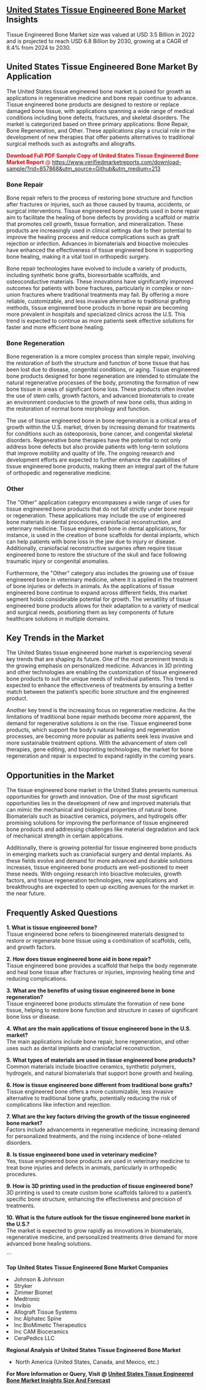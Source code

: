 <h2><a href="https://www.verifiedmarketreports.com/download-sample/?rid=857868&amp;utm_source=Github&amp;utm_medium=213" target="_blank">United States Tissue Engineered Bone Market</a> Insights</h2><p>Tissue Engineered Bone Market size was valued at USD 3.5 Billion in 2022 and is projected to reach USD 6.8 Billion by 2030, growing at a CAGR of 8.4% from 2024 to 2030.</p><p><h2>United States Tissue Engineered Bone Market By Application</h2><p>The United States tissue engineered bone market is poised for growth as applications in regenerative medicine and bone repair continue to advance. Tissue engineered bone products are designed to restore or replace damaged bone tissue, with applications spanning a wide range of medical conditions including bone defects, fractures, and skeletal disorders. The market is categorized based on three primary applications: Bone Repair, Bone Regeneration, and Other. These applications play a crucial role in the development of new therapies that offer patients alternatives to traditional surgical methods such as autografts and allografts.</p><p><p><span class=""><span style="color: #ff0000;"><strong>Download Full PDF Sample Copy of United States Tissue Engineered Bone Market Report</strong> @ </span><a href="https://www.verifiedmarketreports.com/download-sample/?rid=857868&amp;utm_source=Github&amp;utm_medium=213" target="_blank">https://www.verifiedmarketreports.com/download-sample/?rid=857868&amp;utm_source=Github&amp;utm_medium=213</a></span></p></p><h3>Bone Repair</h3><p>Bone repair refers to the process of restoring bone structure and function after fractures or injuries, such as those caused by trauma, accidents, or surgical interventions. Tissue engineered bone products used in bone repair aim to facilitate the healing of bone defects by providing a scaffold or matrix that promotes cell growth, tissue formation, and mineralization. These products are increasingly used in clinical settings due to their potential to improve the healing process and reduce complications such as graft rejection or infection. Advances in biomaterials and bioactive molecules have enhanced the effectiveness of tissue engineered bone in supporting bone healing, making it a vital tool in orthopedic surgery.</p><p>Bone repair technologies have evolved to include a variety of products, including synthetic bone grafts, bioresorbable scaffolds, and osteoconductive materials. These innovations have significantly improved outcomes for patients with bone fractures, particularly in complex or non-union fractures where traditional treatments may fail. By offering a more reliable, customizable, and less invasive alternative to traditional grafting methods, tissue engineered bone products in bone repair are becoming more prevalent in hospitals and specialized clinics across the U.S. This trend is expected to continue as more patients seek effective solutions for faster and more efficient bone healing.</p><h3>Bone Regeneration</h3><p>Bone regeneration is a more complex process than simple repair, involving the restoration of both the structure and function of bone tissue that has been lost due to disease, congenital conditions, or aging. Tissue engineered bone products designed for bone regeneration are intended to stimulate the natural regenerative processes of the body, promoting the formation of new bone tissue in areas of significant bone loss. These products often involve the use of stem cells, growth factors, and advanced biomaterials to create an environment conducive to the growth of new bone cells, thus aiding in the restoration of normal bone morphology and function.</p><p>The use of tissue engineered bone in bone regeneration is a critical area of growth within the U.S. market, driven by increasing demand for treatments for conditions such as osteoporosis, bone cancer, and congenital skeletal disorders. Regenerative bone therapies have the potential to not only address bone defects but also provide patients with long-term solutions that improve mobility and quality of life. The ongoing research and development efforts are expected to further enhance the capabilities of tissue engineered bone products, making them an integral part of the future of orthopedic and regenerative medicine.</p><h3>Other</h3><p>The "Other" application category encompasses a wide range of uses for tissue engineered bone products that do not fall strictly under bone repair or regeneration. These applications may include the use of engineered bone materials in dental procedures, craniofacial reconstruction, and veterinary medicine. Tissue engineered bone in dental applications, for instance, is used in the creation of bone scaffolds for dental implants, which can help patients with bone loss in the jaw due to injury or disease. Additionally, craniofacial reconstructive surgeries often require tissue engineered bone to restore the structure of the skull and face following traumatic injury or congenital anomalies.</p><p>Furthermore, the "Other" category also includes the growing use of tissue engineered bone in veterinary medicine, where it is applied in the treatment of bone injuries or defects in animals. As the applications of tissue engineered bone continue to expand across different fields, this market segment holds considerable potential for growth. The versatility of tissue engineered bone products allows for their adaptation to a variety of medical and surgical needs, positioning them as key components of future healthcare solutions in multiple domains.</p><h2>Key Trends in the Market</h2><p>The United States tissue engineered bone market is experiencing several key trends that are shaping its future. One of the most prominent trends is the growing emphasis on personalized medicine. Advances in 3D printing and other technologies are enabling the customization of tissue engineered bone products to suit the unique needs of individual patients. This trend is expected to enhance the effectiveness of treatments by ensuring a better match between the patient’s specific bone structure and the engineered product.</p><p>Another key trend is the increasing focus on regenerative medicine. As the limitations of traditional bone repair methods become more apparent, the demand for regenerative solutions is on the rise. Tissue engineered bone products, which support the body’s natural healing and regeneration processes, are becoming more popular as patients seek less invasive and more sustainable treatment options. With the advancement of stem cell therapies, gene editing, and bioprinting technologies, the market for bone regeneration and repair is expected to expand rapidly in the coming years.</p><h2>Opportunities in the Market</h2><p>The tissue engineered bone market in the United States presents numerous opportunities for growth and innovation. One of the most significant opportunities lies in the development of new and improved materials that can mimic the mechanical and biological properties of natural bone. Biomaterials such as bioactive ceramics, polymers, and hydrogels offer promising solutions for improving the performance of tissue engineered bone products and addressing challenges like material degradation and lack of mechanical strength in certain applications.</p><p>Additionally, there is growing potential for tissue engineered bone products in emerging markets such as craniofacial surgery and dental implants. As these fields evolve and demand for more advanced and durable solutions increases, tissue engineered bone products are well-positioned to meet these needs. With ongoing research into bioactive molecules, growth factors, and tissue regeneration technologies, new applications and breakthroughs are expected to open up exciting avenues for the market in the near future.</p><h2>Frequently Asked Questions</h2><p><strong>1. What is tissue engineered bone?</strong><br>Tissue engineered bone refers to bioengineered materials designed to restore or regenerate bone tissue using a combination of scaffolds, cells, and growth factors.</p><p><strong>2. How does tissue engineered bone aid in bone repair?</strong><br>Tissue engineered bone provides a scaffold that helps the body regenerate and heal bone tissue after fractures or injuries, improving healing time and reducing complications.</p><p><strong>3. What are the benefits of using tissue engineered bone in bone regeneration?</strong><br>Tissue engineered bone products stimulate the formation of new bone tissue, helping to restore bone function and structure in cases of significant bone loss or disease.</p><p><strong>4. What are the main applications of tissue engineered bone in the U.S. market?</strong><br>The main applications include bone repair, bone regeneration, and other uses such as dental implants and craniofacial reconstruction.</p><p><strong>5. What types of materials are used in tissue engineered bone products?</strong><br>Common materials include bioactive ceramics, synthetic polymers, hydrogels, and natural biomaterials that support bone growth and healing.</p><p><strong>6. How is tissue engineered bone different from traditional bone grafts?</strong><br>Tissue engineered bone offers a more customizable, less invasive alternative to traditional bone grafts, potentially reducing the risk of complications like infection and rejection.</p><p><strong>7. What are the key factors driving the growth of the tissue engineered bone market?</strong><br>Factors include advancements in regenerative medicine, increasing demand for personalized treatments, and the rising incidence of bone-related disorders.</p><p><strong>8. Is tissue engineered bone used in veterinary medicine?</strong><br>Yes, tissue engineered bone products are used in veterinary medicine to treat bone injuries and defects in animals, particularly in orthopedic procedures.</p><p><strong>9. How is 3D printing used in the production of tissue engineered bone?</strong><br>3D printing is used to create custom bone scaffolds tailored to a patient’s specific bone structure, enhancing the effectiveness and precision of treatments.</p><p><strong>10. What is the future outlook for the tissue engineered bone market in the U.S.?</strong><br>The market is expected to grow rapidly as innovations in biomaterials, regenerative medicine, and personalized treatments drive demand for more advanced bone healing solutions.</p>```</p><p><strong>Top United States Tissue Engineered Bone Market Companies</strong></p><div data-test-id=""><p><li> Johnson & Johnson</li><li> Stryker</li><li> Zimmer Biomet</li><li> Medtronic</li><li> Invibio</li><li> Allograft Tissue Systems</li><li> Inc Alphatec Spine</li><li> Inc BioMimetic Therapeutics</li><li> Inc CAM Bioceramics</li><li> CeraPedics LLC</li></p><div><strong>Regional Analysis of&nbsp;United States Tissue Engineered Bone Market</strong></div><ul><li dir="ltr"><p dir="ltr">North America&nbsp;(United States, Canada, and Mexico, etc.)</p></li></ul><p><strong>For More Information or Query, Visit @&nbsp;</strong><strong><a href="https://www.verifiedmarketreports.com/product/tissue-engineered-bone-market/?utm_source=Github&amp;utm_medium=213" target="_blank">United States Tissue Engineered Bone Market Insights Size And Forecast</a></strong></p></div>

